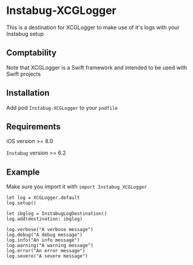 # Instabug-XCGLogger
This is a destination for XCGLogger to make use of it's logs with your Instabug setup
## Comptability
Note that XCGLogger is a Swift framework and intended to be used with Swift projects

## Installation
Add pod `Instabug-XCGLogger` to your `podfile`

## Requirements
iOS version >= 8.0

`Instabug` version >= 6.2

## Example
Make sure you import it with `import Instabug_XCGLogger`

```
let log = XCGLogger.default
log.setup()

let ibglog = InstabugLogDestination()
log.add(destination: ibglog)

log.verbose("A verbose message")
log.debug("A debug message")
log.info("An info message")
log.warning("A warning message")
log.error("An error message")
log.severe("A severe message")
```
